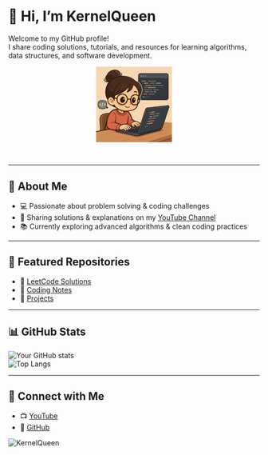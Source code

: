 # 👋 Hi, I’m KernelQueen  

Welcome to my GitHub profile!  
I share coding solutions, tutorials, and resources for learning algorithms, data structures, and software development.  

<p align="center">
<img src="https://github.com/kernelqueen/kernelqueen/blob/main/profileImage.png" width="30%" align="center"> 
</p>
<br>

---

## 🌱 About Me  
- 💻 Passionate about problem solving & coding challenges  
- 🎥 Sharing solutions & explanations on my [YouTube Channel](https://youtube.com/@kernel-queen)  
- 📚 Currently exploring advanced algorithms & clean coding practices  

---

## 📂 Featured Repositories  
- 🔗 [LeetCode Solutions](https://github.com/kernelqueen/LeetcodeSolutions)  
- 🔗 [Coding Notes](https://github.com/kernelqueen/coding-notes)  
- 🔗 [Projects](https://github.com/kernelqueen/projects)  

---

## 📊 GitHub Stats  
![Your GitHub stats](https://github-readme-stats.vercel.app/api?username=kernelqueen&show_icons=true&theme=default)  
![Top Langs](https://github-readme-stats.vercel.app/api/top-langs/?username=kernelqueen&layout=compact)  

---

## 🤝 Connect with Me  
- 📺 [YouTube](https://youtube.com/kernel-queen)  
- 🐙 [GitHub](https://github.com/@kernel-queen)


<!-- Visitors Badge -->
<div align="left">
    <img src="https://komarev.com/ghpvc/?username=kernelqueen&label=Profile%20views&color=0e75b6&style=flat" alt="KernelQueen" />
</div>
<br>
